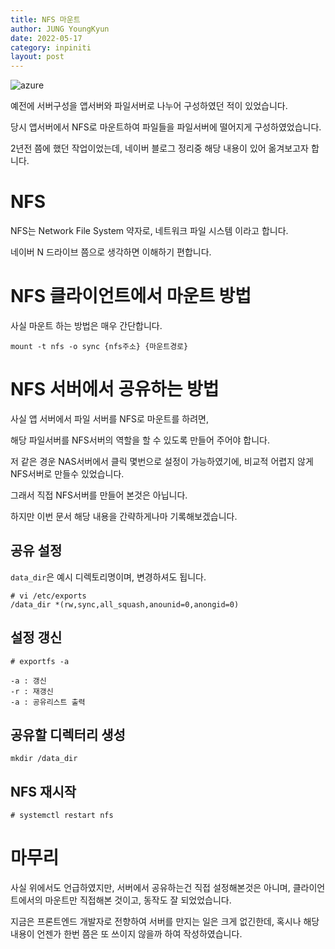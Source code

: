 ```yaml
---
title: NFS 마운트
author: JUNG YoungKyun
date: 2022-05-17
category: inpiniti
layout: post
---
```


![azure](https://img.shields.io/badge/nfs-2022.05.17-red.svg)

예전에 서버구성을 앱서버와 파일서버로 나누어 구성하였던 적이 있었습니다.

당시 앱서버에서 NFS로 마운트하여 파일들을 파일서버에 떨어지게 구성하였었습니다.

2년전 쯤에 했던 작업이었는데, 네이버 블로그 정리중 해당 내용이 있어 옮겨보고자 합니다.

# NFS

NFS는 Network File System 약자로, 네트워크 파일 시스템 이라고 합니다.

네이버 N 드라이브 쯤으로 생각하면 이해하기 편합니다.

# NFS 클라이언트에서 마운트 방법

사실 마운트 하는 방법은 매우 간단합니다.

```
mount -t nfs -o sync {nfs주소} {마운트경로}
```

# NFS 서버에서 공유하는 방법

사실 앱 서버에서 파일 서버를 NFS로 마운트를 하려면,

해당 파일서버를 NFS서버의 역할을 할 수 있도록 만들어 주어야 합니다.

저 같은 경운 NAS서버에서 클릭 몇번으로 설정이 가능하였기에, 비교적 어렵지 않게 NFS서버로 만들수 있었습니다.

그래서 직접 NFS서버를 만들어 본것은 아닙니다.

하지만 이번 문서 해당 내용을 간략하게나마 기록해보겠습니다.

## 공유 설정
`data_dir`은 예시 디렉토리명이며, 변경하셔도 됩니다.
```$xslt
# vi /etc/exports
/data_dir *(rw,sync,all_squash,anounid=0,anongid=0)
```

## 설정 갱신
```$xslt
# exportfs -a

-a : 갱신
-r : 재갱신
-a : 공유리스트 출력
```

## 공유할 디렉터리 생성
```$xslt
mkdir /data_dir
```

## NFS 재시작
```$xslt
# systemctl restart nfs
```

# 마무리

사실 위에서도 언급하였지만, 서버에서 공유하는건 직접 설정해본것은 아니며,
클라이언트에서의 마운트만 직접해본 것이고, 동작도 잘 되었었습니다.

지금은 프론트엔드 개발자로 전향하여 서버를 만지는 일은 크게 없긴한데,
혹시나 해당 내용이 언젠가 한번 쯤은 또 쓰이지 않을까 하여 작성하였습니다.